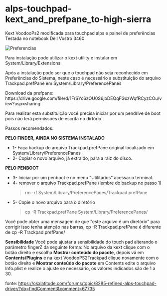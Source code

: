 # alps-touchpad-kext_and_prefpane_to-high-sierra
Kext VoodooPs2 modificada para touchpad alps e painel de preferências 
Testada no notebook Dell Vostro 3460

![Preferencias](https://github.com/marcosandrade22/alps-touchpad-kext_and_prefpane_to-high-sierra/blob/master/Captura%20de%20Tela%202018-10-20%20a%CC%80s%2015.08.09.png?raw=true)
<p>
Para instalação pode utilizar o kext utility e instalar em System/Library/Extensions
</p>

<p>
Após a instalação pode ser que o touchpad não seja reconhecido em Preferências do Sistema,
neste caso é necessário a substituição do arquivo Trackpad.prefPane em System/Library/PreferencePanes
</p>
<p>
 Download da prefpane:<br>
 https://drive.google.com/file/d/1FrSYc6zOU0S6jbDEQqFGxzWqfRCyzCOu/view?usp=sharing
 </p>

<p>
Para realizar esta substituição você precisa iniciar por um pendrive de boot pois não terá permissões de escrita no dirtório.
</p>
<p>
Passos recomendados:
</p>

<b>PELO FINDER, AINDA NO SISTEMA INSTALADO</b>
<ul>
  <li>
  1- Faça backup do arquivo Trackpad.prefPane original localizado em System/Library/PreferencePanes
  </li>
  <li>
  2- Copiar o novo arquivo, já extraido, para a raiz do disco.
  </li>
  </ul>
  
<b>PELO PENBOOT</b>
<ul>
  <li>
  3- Iniciar por um penboot e no menu "Utilitários" acessar o terminal.
  </li>
  <li>
  4- remover o arquivo Trackpad.prefPane (lembre do backup no passo 1)
  </li>
  
  > rm -rf System/Library/PreferencePanes/Trackpad.prefPane
  <li>
  5- Copie o novo arquivo para o diretório
  </li>
  
   > cp -R Trackpad.prefPane System/Library/PreferencePanes/
   </ul>
    <p>
 Você pode obter uma mensagem de que "este arquivo é um diretório" para corrigir isso tenha atenção nas barras, 
 cp -R Trackpad.prefPane é diferente de cp -R Trackpad.prefPane/
 </p>
 
 <p>
 <b>Sensibilidade</b>
 Você pode ajustar a sensibilidade do touch pad alterando o parâmetro fingerZ da seguinte forma:
 No arquivo da kext clique com o botão direito e escolha <b>Mostrar conteúdo do pacote</b>, depois vá em <b>Contents/Plugins</b> e na kext VoodooPS2Trackpad clique novamente com o botão direito e <b>Mostrar conteúdo do pacote</b> em Contents edite o arquivo Info.plist e realize o ajuste se necessário, os valores indicados são de 1 a 30.
 </p>
 
 fonte: https://osxlatitude.com/forums/topic/8285-refined-alps-touchpad-driver/?do=findComment&comment=67735
